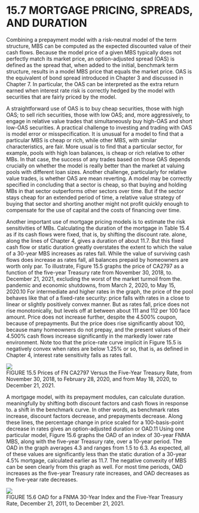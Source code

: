 # 15.7 MORTGAGE PRICING, SPREADS, AND DURATION  

Combining a prepayment model with a risk-neutral model of the term structure, MBS can be computed as the expected discounted value of their cash flows. Because the model price of a given MBS typically does not perfectly match its market price, an option-adjusted spread (OAS) is defined as the spread that, when added to the initial, benchmark term structure, results in a model MBS price that equals the market price. OAS is the equivalent of bond spread introduced in Chapter 3 and discussed in Chapter 7. In particular, the OAS can be interpreted as the extra return earned when interest rate risk is correctly hedged by the model with securities that are fairly priced by the model.  

A straightforward use of OAS is to buy cheap securities, those with high OAS; to sell rich securities, those with low OAS; and, more aggressively, to engage in relative value trades that simultaneously buy high-OAS and short low-OAS securities. A practical challenge to investing and trading with OAS is model error or misspecification. It is unusual for a model to find that a particular MBS is cheap or rich, while other MBS, with similar characteristics, are fair. More usual is to find that a particular sector, for example, pools with high loan balances, is cheap or rich relative to other MBs. In that case, the success of any trades based on those OAS depends crucially on whether the model is really better than the market at valuing pools with different loan sizes. Another challenge, particularly for relative value trades, is whether OAS are mean reverting. A model may be correctly specified in concluding that a sector is cheap, so that buying and holding MBs in that sector outperforms other sectors over time. But if the sector stays cheap for an extended period of time, a relative value strategy of buying that sector and shorting another might not profit quickly enough to compensate for the use of capital and the costs of financing over time.  

Another important use of mortgage pricing models is to estimate the risk sensitivities of MBs. Calculating the duration of the mortgage in Table 15.4 as if its cash flows were fixed, that is, by shifting the discount rate. alone, along the lines of Chapter 4, gives a duration of about 11.7. But this fixed cash flow or static duration greatly overstates the extent to which the value of a 30-year MBS increases as rates fall. While the value of surviving cash flows does increase as rates fall, all balances prepaid by homeowners are worth only par. To illustrate, Figure 15.5 graphs the price of CA2797 as a function of the five-year Treasury rate from November 30, 2018, to. December 21, 2021, excluding the worst of the market turmoil from the. pandemic and economic shutdowns, from March 2, 2020, to May 15, 2020.10 For intermediate and higher rates in the graph, the price of the pool behaves like that of a fixed-rate security: price falls with rates in a close to linear or slightly positively convex manner. But as rates fall, price does not rise monotonically, but levels off at between about 111 and 112 per 100 face amount. Price does not increase further, despite the $4.500\%$ coupon, because of prepayments. But the price does rise significantly about 100, because many homeowners do not prepay, and the present values of their $4.500\%$ cash flows increase significantly in the markedly lower rate environment. Note too that the price-rate curve implicit in Figure 15.5 is negatively convex when rates are below $1.25\%$ or so, that is, as defined in Chapter 4, interest rate sensitivity falls as rates fall.  

![](images/0e48682fd7f412ee0672c9f133859f79c15eb455e997fc20ca2b346d776d89cd.jpg)  
FIGURE 15.5  Prices of FN CA2797 Versus the Five-Year Treasury Rate, from November 30, 2018, to February 28, 2020, and from May 18, 2020, to December 21, 2021.  

A mortgage model, with its prepayment modules, can calculate duration. meaningfully by shifting both discount factors and cash flows in response to. a shift in the benchmark curve. In other words, as benchmark rates increase, discount factors decrease, and prepayments decrease. Along these lines, the percentage change in price scaled for a 100-basis-point decrease in rates gives an option-adjusted duration or OAD.11 Using one particular model, Figure 15.6 graphs the OAD of an index of 30-year FNMA MBS, along with the five-year Treasury rate, over a 10-year period. The OAD in the graph averages 4.3 and ranges from 1.5 to 6.3. As expected, all of these values are significantly less than the static duration of a 30-year $4.5\%$ mortgage, calculated earlier as 11.7. The negative convexity of MBS can be seen clearly from this graph as well. For most time periods, OAD increases as the five-year Treasury rate increases, and OAD decreases as the five-year rate decreases.  

![](images/9b11a0f85e28dc1ada0464e1527b55515b84b9b7c190267af65e99b667f959f4.jpg)  
FIGURE 15.6 OAD for a FNMA 30-Year Index and the Five-Year Treasury Rate, December 21, 2011, to December 21, 2021.  
